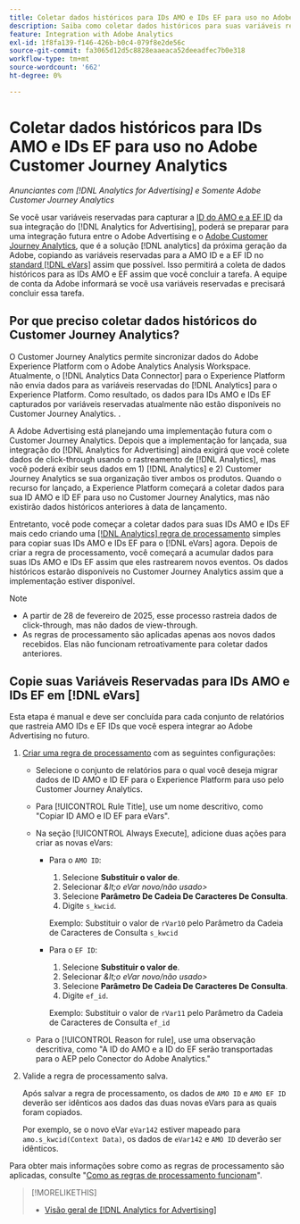 ```yaml
---
title: Coletar dados históricos para IDs AMO e IDs EF para uso no Adobe Customer Journey Analytics
description: Saiba como coletar dados históricos para suas variáveis reservadas no Adobe Analytics para uso futuro no Adobe Customer Journey Analytics
feature: Integration with Adobe Analytics
exl-id: 1f8fa139-f146-426b-b0c4-079f8e2de56c
source-git-commit: fa3065d12d5c8828eaaeaca52deeadfec7b0e318
workflow-type: tm+mt
source-wordcount: '662'
ht-degree: 0%

---
```


# Coletar dados históricos para IDs AMO e IDs EF para uso no Adobe Customer Journey Analytics

*Anunciantes com [!DNL Analytics for Advertising] e Somente Adobe Customer Journey Analytics*

Se você usar variáveis reservadas para capturar a [ID do AMO e a EF ID](ids.md) da sua integração do [!DNL Analytics for Advertising], poderá se preparar para uma integração futura entre o Adobe Advertising e o [Adobe Customer Journey Analytics](https://experienceleague.adobe.com/en/docs/analytics-platform/using/cja-overview/cja-overview), que é a solução [!DNL analytics] da próxima geração da Adobe, copiando as variáveis reservadas para a AMO ID e a EF ID no [standard [!DNL eVars]](https://experienceleague.adobe.com/en/docs/analytics/components/dimensions/evar) assim que possível. Isso permitirá a coleta de dados históricos para as IDs AMO e EF assim que você concluir a tarefa. A equipe de conta da Adobe informará se você usa variáveis reservadas e precisará concluir essa tarefa.

<!-- You can also do the same for any other reserved variables you use for your [!DNL Analytics for Advertising] implementation. -->

<!-- This will allow Adobe Experience Platform, which supplies data to Customer Journey Analytics, to begin collecting historical data for your [!DNL rVars] as soon as you complete the task. -->

## Por que preciso coletar dados históricos do Customer Journey Analytics?

O Customer Journey Analytics permite sincronizar dados do Adobe Experience Platform com o Adobe Analytics Analysis Workspace. Atualmente, o [!DNL Analytics Data Connector] para o Experience Platform não envia dados para as variáveis reservadas do [!DNL Analytics] para o Experience Platform. Como resultado, os dados para IDs AMO e IDs EF capturados por variáveis reservadas atualmente não estão disponíveis no Customer Journey Analytics. <!-- Instead, XXXXXXXXXX what exactly? -->.<!-- Does the Analytics for Advertising implementation use the Analytics Data Connector in particular (why would it use anything?), and we're planning to implement the Web SDK to do it instead in the future? -->

A Adobe Advertising está planejando uma implementação futura com o Customer Journey Analytics. Depois que a implementação for lançada, sua integração do [!DNL Analytics for Advertising] ainda exigirá que você colete dados de click-through<!-- Add back if we implement this:  and (DSP users) view-through data --> usando o rastreamento de [!DNL Analytics], mas você poderá exibir seus dados em 1\) [!DNL Analytics] <!-- (Analysis Workspace using data from [!DNL Analytics]) --> e 2\) Customer Journey Analytics <!-- (Analysis Workspace using data from Experience Platform)--> se sua organização tiver ambos os produtos. Quando o recurso for lançado, a Experience Platform começará a coletar dados para sua ID AMO e ID EF para uso no Customer Journey Analytics, mas não existirão dados históricos anteriores à data de lançamento.

Entretanto, você pode começar a coletar dados para suas IDs AMO e IDs EF <!-- [!DNL rVars] --> mais cedo criando uma [[!DNL Analytics] regra de processamento](https://experienceleague.adobe.com/en/docs/analytics/admin/admin-tools/manage-report-suites/edit-report-suite/report-suite-general/c-processing-rules/processing-rules) simples para copiar suas IDs AMO e IDs EF <!-- [!DNL rVars] --> para o [!DNL eVars] agora. Depois de criar a regra de processamento, você começará a acumular dados para suas IDs AMO e IDs EF <!-- [!DNL rVars] --> assim que eles rastrearem novos eventos. Os dados históricos estarão disponíveis no Customer Journey Analytics assim que a implementação estiver disponível.

>[!NOTE]
>
>* A partir de 28 de fevereiro de 2025, esse processo rastreia dados de click-through, mas não dados de view-through.
>* As regras de processamento são aplicadas apenas aos novos dados recebidos. Elas não funcionam retroativamente para coletar dados anteriores.

## Copie suas Variáveis Reservadas para IDs AMO e IDs EF em [!DNL eVars]

Esta etapa é manual e deve ser concluída para cada conjunto de relatórios que rastreia AMO IDs e EF IDs <!-- [!DNL rVars] --> que você espera integrar ao Adobe Advertising no futuro.

1. [Criar uma regra de processamento](https://experienceleague.adobe.com/en/docs/analytics/admin/admin-tools/manage-report-suites/edit-report-suite/report-suite-general/c-processing-rules/c-processing-rules-configuration/t-processing-rules) com as seguintes configurações:

   * Selecione o conjunto de relatórios para o qual você deseja migrar dados de ID AMO e ID EF <!-- [!DNL rVar] --> para o Experience Platform para uso pelo Customer Journey Analytics.

   * Para [!UICONTROL Rule Title], use um nome descritivo, como &quot;Copiar ID AMO e ID EF para eVars&quot;.

   * Na seção [!UICONTROL Always Execute], adicione duas ações para criar as novas eVars:

      * Para o `AMO ID`:

         1. Selecione **Substituir o valor de**.
         1. Selecionar *\&lt;o eVar novo/não usado\>*
         1. Selecione **Parâmetro De Cadeia De Caracteres De Consulta**.
         1. Digite `s_kwcid`.

        Exemplo: Substituir o valor de `rVar10` pelo Parâmetro da Cadeia de Caracteres de Consulta `s_kwcid`

      * Para o `EF ID`:

         1. Selecione **Substituir o valor de**.
         1. Selecionar *\&lt;o eVar novo/não usado\>*
         1. Selecione **Parâmetro De Cadeia De Caracteres De Consulta**.
         1. Digite `ef_id`.

        Exemplo: Substituir o valor de `rVar11` pelo Parâmetro da Cadeia de Caracteres de Consulta `ef_id`

   * Para o [!UICONTROL Reason for rule], use uma observação descritiva, como &quot;A ID do AMO e a ID do EF serão transportadas para o AEP pelo Conector do Adobe Analytics.&quot;

1. Valide a regra de processamento salva.

   Após salvar a regra de processamento, os dados de `AMO ID` e `AMO EF ID` <!-- the existing reserved variables --> deverão ser idênticos aos dados das duas novas eVars para as quais foram copiados.

   Por exemplo, se o novo eVar `eVar142` estiver mapeado para `amo.s_kwcid(Context Data)`, os dados de `eVar142` e `AMO ID` deverão ser idênticos.

Para obter mais informações sobre como as regras de processamento são aplicadas, consulte &quot;[Como as regras de processamento funcionam](https://experienceleague.adobe.com/en/docs/analytics/admin/admin-tools/manage-report-suites/edit-report-suite/report-suite-general/c-processing-rules/c-processing-rules-configuration/processing-rules-about)&quot;.

>[!MORELIKETHIS]
>
>* [Visão geral de [!DNL Analytics for Advertising]](overview.md)
